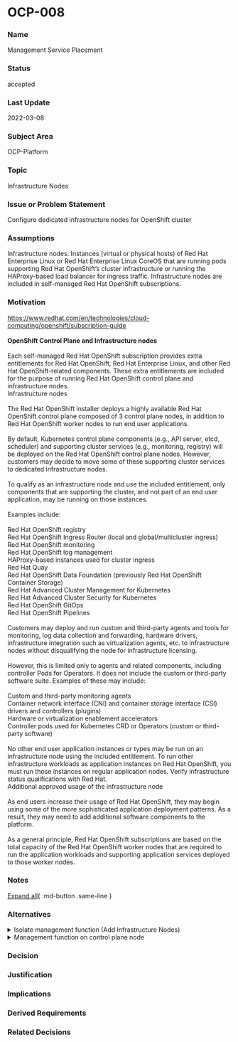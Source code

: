 

# OCP-008

### Name

Management Service Placement

### Status

accepted

### Last Update

2022-03-08

### Subject Area

OCP-Platform

### Topic

Infrastructure Nodes

### Issue or Problem Statement

Configure dedicated infrastructure nodes for OpenShift cluster

### Assumptions

Infrastructure nodes: Instances (virtual or physical hosts) of Red Hat Enterprise Linux or Red Hat Enterprise Linux CoreOS that are running pods supporting Red Hat OpenShift’s cluster infrastructure or running the HAProxy-based load balancer for ingress traffic. Infrastructure nodes are included in self-managed Red Hat OpenShift subscriptions.

### Motivation

<div><a href="https://www.redhat.com/en/technologies/cloud-computing/openshift/subscription-guide" target="_blank">https://www.redhat.com/en/technologies/cloud-computing/openshift/subscription-guide</a></div><div><br></div><div><b>OpenShift Control Plane and Infrastructure nodes</b><br><br>Each self-managed Red Hat OpenShift subscription provides extra entitlements for Red Hat OpenShift, Red Hat Enterprise Linux, and other Red Hat OpenShift-related components. These extra entitlements are included for the purpose of running Red Hat OpenShift control plane and infrastructure nodes.<br>Infrastructure nodes<br><br>The Red Hat OpenShift installer deploys a highly available Red Hat OpenShift control plane composed of 3 control plane nodes, in addition to Red Hat OpenShift worker nodes to run end user applications. <br><br>By default, Kubernetes control plane components (e.g., API server, etcd, scheduler) and supporting cluster services (e.g., monitoring, registry) will be deployed on the Red Hat OpenShift control plane nodes. However, customers may decide to move some of these supporting cluster services to dedicated infrastructure nodes.<br><br>To qualify as an infrastructure node and use the included entitlement, only components that are supporting the cluster, and not part of an end user application, may be running on those instances.<br><br>Examples include:<br><br>    Red Hat OpenShift registry<br>    Red Hat OpenShift Ingress Router (local and global/multicluster ingress)<br>    Red Hat OpenShift monitoring<br>    Red Hat OpenShift log management<br>    HAProxy-based instances used for cluster ingress<br>    Red Hat Quay<br>    Red Hat OpenShift Data Foundation (previously Red Hat OpenShift Container Storage)<br>    Red Hat Advanced Cluster Management for Kubernetes<br>    Red Hat Advanced Cluster Security for Kubernetes<br>    Red Hat OpenShift GitOps<br>    Red Hat OpenShift Pipelines<br><br>Customers may deploy and run custom and third-party agents and tools for monitoring, log data collection and forwarding, hardware drivers, infrastructure integration such as virtualization agents, etc. to infrastructure nodes without disqualifying the node for infrastructure licensing.<br><br>However, this is limited only to agents and related components, including controller Pods for Operators. It does not include the custom or third-party software suite. Examples of these may include:<br><br>    Custom and third-party monitoring agents<br>    Container network interface (CNI) and container storage interface (CSI) drivers and controllers (plugins)<br>    Hardware or virtualization enablement accelerators<br>    Controller pods used for Kubernetes CRD or Operators (custom or third-party software)<br><br>No other end user application instances or types may be run on an infrastructure node using the included entitlement. To run other infrastructure workloads as application instances on Red Hat OpenShift, you must run those instances on regular application nodes. Verify infrastructure status qualifications with Red Hat.<br>Additional approved usage of the infrastructure node<br><br>As end users increase their usage of Red Hat OpenShift, they may begin using some of the more sophisticated application deployment patterns. As a result, they may need to add additional software components to the platform.<br><br>As a general principle, Red Hat OpenShift subscriptions are based on the total capacity of the Red Hat OpenShift worker nodes that are required to run the application workloads and supporting application services deployed to those worker nodes. <br></div>

### Notes



[Expand all](#){ .md-button .same-line }

### Alternatives


    

<details markdown=1>
<summary markdown="span">Isolate management function (Add Infrastructure Nodes)</summary>

<table>
    <caption></caption>
    <thead>
        <tr>
            <th></th>
            <th></th>
        </tr>
    </thead>
    <tr>
        <td> <strong>Name</strong> </td>
        <td>Isolate management function (Add Infrastructure Nodes)</td>
    </tr>
    <tr>
        <td> <strong>Description</strong> </td>
        <td>Isolating management functions in dedicated nodes is highly recommended.
Red Hat OpenShift has multiple infrastructure components[^11.1]:

Default router
Container image registry
Cluster metrics collection, or monitoring service
Cluster aggregated logging
Service brokers
It is recommended to separate the infrastructure nodes for monitoring and logging.
Collocating infrastructure functions may be feasible when performance is not a requirement such as in Dev/Test environments.</td>
    </tr>
    <tr>
        <td> <strong>Best Applied</strong> </td>
        <td></td>
    </tr>
    <tr>
        <td> <strong>Contraindications</strong> </td>
        <td></td>
    </tr>
</table>


</details>


    

<details markdown=1>
<summary markdown="span">Management function on control plane node</summary>

<table>
    <caption></caption>
    <thead>
        <tr>
            <th></th>
            <th></th>
        </tr>
    </thead>
    <tr>
        <td> <strong>Name</strong> </td>
        <td>Management function on control plane node</td>
    </tr>
    <tr>
        <td> <strong>Description</strong> </td>
        <td>Kubernetes management functions such as monitoring, and logging are memory intensive workloads with a lot of Disk IO.
Size a smaller management node when cost is an issue.</td>
    </tr>
    <tr>
        <td> <strong>Best Applied</strong> </td>
        <td></td>
    </tr>
    <tr>
        <td> <strong>Contraindications</strong> </td>
        <td></td>
    </tr>
</table>


</details>


    



### Decision



### Justification



### Implications



### Derived Requirements



### Related Decisions



